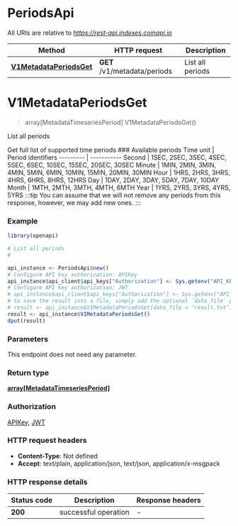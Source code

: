 # PeriodsApi

All URIs are relative to *https://rest-api.indexes.coinapi.io*

Method | HTTP request | Description
------------- | ------------- | -------------
[**V1MetadataPeriodsGet**](PeriodsApi.md#V1MetadataPeriodsGet) | **GET** /v1/metadata/periods | List all periods


# **V1MetadataPeriodsGet**
> array[MetadataTimeseriesPeriod] V1MetadataPeriodsGet()

List all periods

Get full list of supported time periods              ### Available periods              Time unit | Period identifiers --------- | ----------- Second | 1SEC, 2SEC, 3SEC, 4SEC, 5SEC, 6SEC, 10SEC, 15SEC, 20SEC, 30SEC Minute | 1MIN, 2MIN, 3MIN, 4MIN, 5MIN, 6MIN, 10MIN, 15MIN, 20MIN, 30MIN Hour | 1HRS, 2HRS, 3HRS, 4HRS, 6HRS, 8HRS, 12HRS Day | 1DAY, 2DAY, 3DAY, 5DAY, 7DAY, 10DAY Month | 1MTH, 2MTH, 3MTH, 4MTH, 6MTH Year | 1YRS, 2YRS, 3YRS, 4YRS, 5YRS              :::tip You can assume that we will not remove any periods from this response, however, we may add new ones. :::

### Example
```R
library(openapi)

# List all periods
#

api_instance <- PeriodsApi$new()
# Configure API key authorization: APIKey
api_instance$api_client$api_keys["Authorization"] <- Sys.getenv("API_KEY")
# Configure API key authorization: JWT
# api_instance$api_client$api_keys["Authorization"] <- Sys.getenv("API_KEY")
# to save the result into a file, simply add the optional `data_file` parameter, e.g.
# result <- api_instance$V1MetadataPeriodsGet(data_file = "result.txt")
result <- api_instance$V1MetadataPeriodsGet()
dput(result)
```

### Parameters
This endpoint does not need any parameter.

### Return type

[**array[MetadataTimeseriesPeriod]**](Metadata.TimeseriesPeriod.md)

### Authorization

[APIKey](../README.md#APIKey), [JWT](../README.md#JWT)

### HTTP request headers

 - **Content-Type**: Not defined
 - **Accept**: text/plain, application/json, text/json, application/x-msgpack

### HTTP response details
| Status code | Description | Response headers |
|-------------|-------------|------------------|
| **200** | successful operation |  -  |

